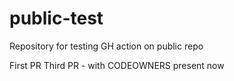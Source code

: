 # public-test
Repository for testing GH action on public repo

First PR
Third PR - with CODEOWNERS present now
